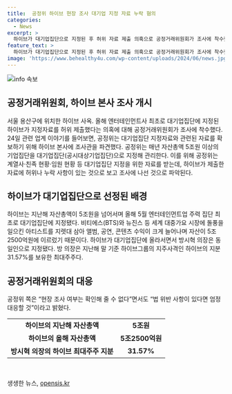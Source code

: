 ```yaml
---
title:  공정위 하이브 현장 조사 대기업 지정 자료 누락 혐의
categories:
  - News
excerpt: >
  하이브가 대기업집단으로 지정된 후 허위 자료 제출 의혹으로 공정거래위원회가 조사에 착수했다. 공정위는 대기업집단 지정 자료와 관련 자료를 확보하기 위해 하이브 본사에 조사관을 파견했다. 하이브는 엔터테인먼트 사로 대기업집단에 지정된 첫 기업으로, 이에 따라 방시혁 의장이 동일인으로 지정됐다. 하이브의 지분 31.57%를 보유한 최대주주인 방 의장은 그룹 경영에 큰 영향을 미치는 인물이다. 공정위는 법 위반 사항이 확인되면 엄정 대응할 것을 밝혔다.
feature_text: >
  하이브가 대기업집단으로 지정된 후 허위 자료 제출 의혹으로 공정거래위원회가 조사에 착수했다. 공정위는 대기업집단 지정 자료와 관련 자료를 확보하기 위해 하이브 본사에 조사관을 파견했다. 하이브는 엔터테인먼트 사로 대기업집단에 지정된 첫 기업으로, 이에 따라 방시혁 의장이 동일인으로 지정됐다. 하이브의 지분 31.57%를 보유한 최대주주인 방 의장은 그룹 경영에 큰 영향을 미치는 인물이다. 공정위는 법 위반 사항이 확인되면 엄정 대응할 것을 밝혔다.
image: 'https://www.behealthy4u.com/wp-content/uploads/2024/06/news.jpg'
---
```


<p><img src="https://www.behealthy4u.com/wp-content/uploads/2024/06/news.jpg" alt="info 속보" /></p>

<h2 data-ke-size="size26">공정거래위원회, 하이브 본사 조사 개시</h2>

<p data-ke-size="size16">서울 용산구에 위치한 하이브 사옥.  올해 엔터테인먼트사 최초로 대기업집단에 지정된 하이브가 지정자료를 허위 제출했다는 의혹에 대해 공정거래위원회가 조사에 착수했다. 24일 관련 업계 이야기를 들어보면, 공정위는 대기업집단 지정자료와 관련된 자료를 확보하기 위해 하이브 본사에 조사관을 파견했다. 공정위는 매년 자산총액 5조원 이상의 기업집단을 대기업집단(공시대상기업집단)으로 지정해 관리한다. 이를 위해 공정위는 계열사·친족 현황·임원 현황 등 대기업집단 지정을 위한 자료를 받는데, 하이브가 제출한 자료에 허위나 누락 사항이 있는 것으로 보고 조사에 나선 것으로 파악된다.</p>

<h2 data-ke-size="size24">하이브가 대기업집단으로 선정된 배경</h2>

<p data-ke-size="size16">하이브는 지난해 자산총액이 5조원을 넘어서며 올해 5월 엔터테인먼트업 주력 집단 최초로 대기업집단에 지정됐다. 비티에스(BTS)와 뉴진스 등 세계 대중가요 시장에 돌풍을 일으킨 아티스트를 지렛대 삼아 앨범, 공연, 콘텐츠 수익이 크게 늘어나며 자산이 5조2500억원에 이르렀기 때문이다. 하이브가 대기업집단에 올라서면서 방시혁 의장은 동일인으로 지정됐다. 방 의장은 지난해 말 기준 하이브그룹의 지주사격인 하이브의 지분 31.57%를 보유한 최대주주다.</p>

<h2 data-ke-size="size24">공정거래위원회의 대응</h2>

<p data-ke-size="size16">공정위 쪽은 “현장 조사 여부는 확인해 줄 수 없다”면서도 “법 위반 사항이 있다면 엄정 대응할 것”이라고 밝혔다.</p>

<table>
<tbody>
<tr>
<td style="text-align: center; height: 17px;"><b>하이브의 지난해 자산총액</b></td>
<td style="text-align: center; height: 17px;"><b>5조원</b></td>
</tr>
<tr>
<td style="text-align: center; height: 17px;"><b>하이브의 올해 자산총액</b></td>
<td style="text-align: center; height: 17px;"><b>5조2500억원</b></td>
</tr>
<tr>
<td style="text-align: center; height: 17px;"><b>방시혁 의장의 하이브 최대주주 지분</b></td>
<td style="text-align: center; height: 17px;"><b>31.57%</b></td>
</tr>
</tbody>
</table>

<p data-ke-size="size16">&nbsp;</p>
생생한 뉴스, <a href="https://opensis.kr" rel="dofollow">opensis.kr</a>


